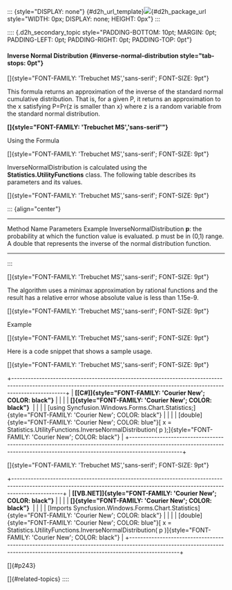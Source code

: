 ::: {style="DISPLAY: none"}
[](ms-xhelp:///?Id=d2h_url_template){#d2h_url_template}![](!package_url!){#d2h_package_url style="WIDTH: 0px; DISPLAY: none; HEIGHT: 0px"}
:::

:::: {.d2h_secondary_topic style="PADDING-BOTTOM: 10pt; MARGIN: 0pt; PADDING-LEFT: 0pt; PADDING-RIGHT: 0pt; PADDING-TOP: 0pt"}
#### Inverse Normal Distribution {#inverse-normal-distribution style="tab-stops: 0pt"}

[]{style="FONT-FAMILY: 'Trebuchet MS','sans-serif'; FONT-SIZE: 9pt"} 

This formula returns an approximation of the inverse of the standard normal cumulative distribution. That is, for a given P, it returns an approximation to the x satisfying P=Pr{z is smaller than x} where z is a random variable from the standard normal distribution.

**[]{style="FONT-FAMILY: 'Trebuchet MS','sans-serif'"}** 

Using the Formula

[]{style="FONT-FAMILY: 'Trebuchet MS','sans-serif'; FONT-SIZE: 9pt"} 

InverseNormalDistribution is calculated using the **Statistics.UtilityFunctions** class. The following table describes its parameters and its values.

[]{style="FONT-FAMILY: 'Trebuchet MS','sans-serif'; FONT-SIZE: 9pt"} 

::: {align="center"}
  --------------------------- -------------------------------------------------------------------------------------------- ---------------------------------------------------------------------------
  Method Name                 Parameters                                                                                   Example
  InverseNormalDistribution   **p**: the probability at which the function value is evaluated. p must be in (0,1) range.   A double that represents the inverse of the normal distribution function.
  --------------------------- -------------------------------------------------------------------------------------------- ---------------------------------------------------------------------------
:::

[]{style="FONT-FAMILY: 'Trebuchet MS','sans-serif'; FONT-SIZE: 9pt"} 

The algorithm uses a minimax approximation by rational functions and the result has a relative error whose absolute value is less than 1.15e-9.

[]{style="FONT-FAMILY: 'Trebuchet MS','sans-serif'; FONT-SIZE: 9pt"} 

Example

[]{style="FONT-FAMILY: 'Trebuchet MS','sans-serif'; FONT-SIZE: 9pt"} 

Here is a code snippet that shows a sample usage.

[]{style="FONT-FAMILY: 'Trebuchet MS','sans-serif'; FONT-SIZE: 9pt"} 

+-------------------------------------------------------------------------------------------------------------------------------------------------------------------------------+
| **[\[C#\]]{style="FONT-FAMILY: 'Courier New'; COLOR: black"}**                                                                                                                |
|                                                                                                                                                                               |
| **[]{style="FONT-FAMILY: 'Courier New'; COLOR: black"}**                                                                                                                      |
|                                                                                                                                                                               |
| [using Syncfusion.Windows.Forms.Chart.Statistics;]{style="FONT-FAMILY: 'Courier New'; COLOR: black"}                                                                          |
|                                                                                                                                                                               |
| [double]{style="FONT-FAMILY: 'Courier New'; COLOR: blue"}[ x = Statistics.UtilityFunctions.InverseNormalDistribution( p );]{style="FONT-FAMILY: 'Courier New'; COLOR: black"} |
+-------------------------------------------------------------------------------------------------------------------------------------------------------------------------------+

[]{style="FONT-FAMILY: 'Trebuchet MS','sans-serif'; FONT-SIZE: 9pt"} 

+------------------------------------------------------------------------------------------------------------------------------------------------------------------------------+
| **[\[VB.NET\]]{style="FONT-FAMILY: 'Courier New'; COLOR: black"}**                                                                                                           |
|                                                                                                                                                                              |
| **[]{style="FONT-FAMILY: 'Courier New'; COLOR: black"}**                                                                                                                     |
|                                                                                                                                                                              |
| [Imports Syncfusion.Windows.Forms.Chart.Statistics]{style="FONT-FAMILY: 'Courier New'; COLOR: black"}                                                                        |
|                                                                                                                                                                              |
| [double]{style="FONT-FAMILY: 'Courier New'; COLOR: blue"}[ x = Statistics.UtilityFunctions.InverseNormalDistribution( p )]{style="FONT-FAMILY: 'Courier New'; COLOR: black"} |
+------------------------------------------------------------------------------------------------------------------------------------------------------------------------------+

[]{#p243} 

[]{#related-topics}
::::
